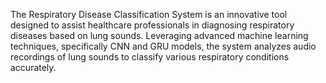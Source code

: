 The Respiratory Disease Classification System is an innovative tool designed to assist healthcare professionals in diagnosing respiratory diseases based on lung sounds. Leveraging advanced machine learning techniques, specifically CNN and GRU models, the system analyzes audio recordings of lung sounds to classify various respiratory conditions accurately.
